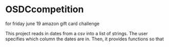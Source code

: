 OSDCcompetition
===============

for friday june 19 amazon gift card challenge

This project reads in dates from a csv into a list of strings.  The user specifies which column the dates are in.
Then, it provides functions so that 
